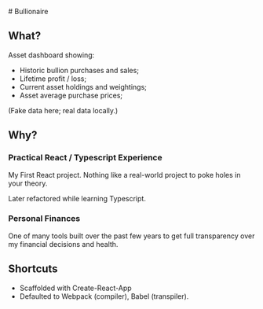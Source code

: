 # Bullionaire

## What?

Asset dashboard showing:

-   Historic bullion purchases and sales;
-   Lifetime profit / loss;
-   Current asset holdings and weightings;
-   Asset average purchase prices;

(Fake data here; real data locally.)

## Why?

### Practical React / Typescript Experience

My First React project. Nothing like a real-world project to poke holes in your theory.

Later refactored while learning Typescript.

### Personal Finances

One of many tools built over the past few years to get full transparency over my financial decisions and health.

## Shortcuts

-   Scaffolded with Create-React-App
-   Defaulted to Webpack (compiler), Babel (transpiler).
